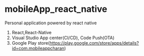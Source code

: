 # mobileApp_react_native
Personal application powered by react native

 1. React,React-Native
 2. Visual Studio App center(CI/CD), Code Push(OTA)
 3. Google Play store(https://play.google.com/store/apps/details?id=com.mobileappcharan)
